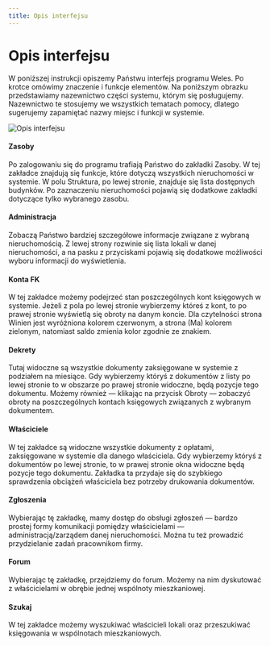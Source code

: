 ```yaml
---
title: Opis interfejsu
---
```


# Opis interfejsu

W poniższej instrukcji opiszemy Państwu interfejs programu Weles. Po krotce omówimy znaczenie i funkcje elementów. Na poniższym obrazku przedstawiamy nazewnictwo części systemu, którym się posługujemy. Nazewnictwo te stosujemy we wszystkich tematach pomocy, dlatego sugerujemy zapamiętać nazwy miejsc i funkcji w systemie.

![Opis interfejsu](opisinterfejsu1.png)

#### Zasoby

Po zalogowaniu się do programu trafiają Państwo do zakładki Zasoby. W tej zakładce znajdują się funkcje, które dotyczą wszystkich nieruchomości w systemie. W polu Struktura, po lewej stronie, znajduje się lista dostępnych budynków. Po zaznaczeniu nieruchomości pojawią się dodatkowe zakładki dotyczące tylko wybranego zasobu.

#### Administracja

Zobaczą Państwo bardziej szczegółowe informacje związane z wybraną nieruchomością. Z lewej strony rozwinie się lista lokali w danej nieruchomości, a na pasku z przyciskami pojawią się dodatkowe możliwości wyboru informacji do wyświetlenia.

#### Konta FK

W tej zakładce możemy podejrzeć stan poszczególnych kont księgowych w systemie. Jeżeli z pola po lewej stronie wybierzemy któreś z kont, to po prawej stronie wyświetlą się obroty na danym koncie. Dla czytelności strona Winien jest wyróżniona kolorem czerwonym, a strona (Ma) kolorem zielonym, natomiast saldo zmienia kolor zgodnie ze znakiem.

#### Dekrety

Tutaj widoczne są wszystkie dokumenty zaksięgowane w systemie z podziałem na miesiące. Gdy wybierzemy któryś z dokumentów z listy po lewej stronie to w obszarze po prawej stronie widoczne, będą pozycje tego dokumentu. Możemy również — klikając na przycisk Obroty — zobaczyć obroty na poszczególnych kontach księgowych związanych z wybranym dokumentem.

#### Właściciele

W tej zakładce są widoczne wszystkie dokumenty z opłatami, zaksięgowane w systemie dla danego właściciela. Gdy wybierzemy któryś z dokumentów po lewej stronie, to w prawej stronie okna widoczne będą pozycje tego dokumentu. Zakładka ta przydaje się do szybkiego sprawdzenia obciążeń właściciela bez potrzeby drukowania dokumentów.

#### Zgłoszenia

Wybierając tę zakładkę, mamy dostęp do obsługi zgłoszeń — bardzo prostej formy komunikacji pomiędzy właścicielami — administracją/zarządem danej nieruchomości. Można tu też prowadzić przydzielanie zadań pracownikom firmy.

#### Forum

Wybierając tę zakładkę, przejdziemy do forum. Możemy na nim dyskutować z właścicielami w obrębie jednej wspólnoty mieszkaniowej.

#### Szukaj

W tej zakładce możemy wyszukiwać właścicieli lokali oraz przeszukiwać księgowania w wspólnotach mieszkaniowych.